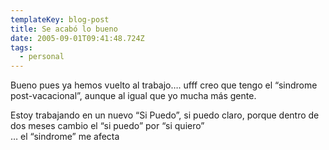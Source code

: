 ```yaml
---
templateKey: blog-post
title: Se acab­ó lo bueno
date: 2005-09-01T09:41:48.724Z
tags:
  - personal
---
```

Bueno pues ya hemos vuelto al trabajo…. ufff creo que tengo el “sindrome post-vacacional”, aunque al igual que yo mucha más gente.

Estoy trabajando en un nuevo “Si Puedo”, si puedo claro, porque dentro de dos meses cambio el “si puedo” por “si quiero”\
… el “sindrome” me afecta